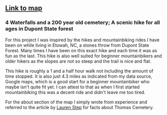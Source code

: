 ## [Link to map](index.html)

### 4 Waterfalls and a 200 year old cemetery; A scenic hike for all ages in Dupont State forest

For this project I was inspired by the hikes and mountainbiking rides I have been on while living in Etowah, NC, a stones throw from Dupont State Forest. Many times I have been on this exact hike and each time it was as fun as the last. This hike is also well suited for beginner mountainbikers and older hikers as the slopes are not so steep and the trail is nice and flat.

This hike is roughly a 1 and a half hour walk not including the amount of time stopped. It is also just 4.3 miles as indicated from my data source, Google maps, which is a good start for a beginner mountainbiker who maybe isn't quite fit yet. I can attest to that as when I first started mountainbiking this was a decent ride and didn't leave me too tired.

For the about section of the map I simply wrote from experience and referred to the article by [Lauren Step](https://thelaurelofasheville.com/communities/history-feature-telling-the-tales-of-duponts-deceased/) for facts about Thomas Cemetery. 
